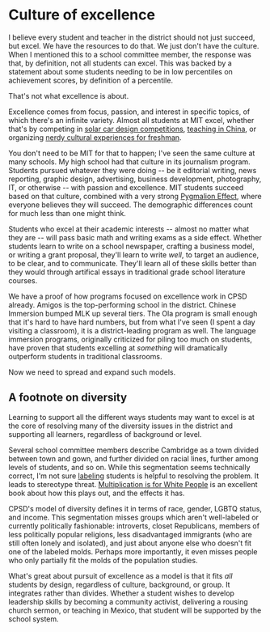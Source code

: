 Culture of excellence
==========

I believe every student and teacher in the district should not just
succeed, but excel. We have the resources to do that. We just don't
have the culture. When I mentioned this to a school committee member,
the response was that, by definition, not all students can excel. This
was backed by a statement about some students needing to be in low
percentiles on achievement scores, by definition of a percentile.

That's not what excellence is about.

Excellence comes from focus, passion, and interest in specific topics,
of which there's an infinite variety. Almost all students at MIT
excel, whether that's by competing in [solar car design
competitions](http://solar-cars.scripts.mit.edu/main/), [teaching in
China](https://ceti.mit.edu/), or organizing [nerdy cultural
experiences for
freshman](http://web.mit.edu/random-hall/www/rush.shtml).

You don't need to be MIT for that to happen; I've seen the same
culture at many schools. My high school had that culture in its
journalism program. Students pursued whatever they were doing -- be it
editorial writing, news reporting, graphic design, advertising,
business development, photography, IT, or otherwise -- with passion
and excellence. MIT students succeed based on that culture, combined
with a very strong [Pygmalion
Effect](http://discovermagazine.com/2015/dec/14-great-expectations),
where everyone believes they will succeed. The demographic differences
count for much less than one might think.

Students who excel at their academic interests -- almost no matter
what they are -- will pass basic math and writing exams as a side
effect. Whether students learn to write on a school newspaper,
crafting a business model, or writing a grant proposal, they'll learn
to write *well*, to target an audience, to be clear, and to
communicate. They'll learn all of these skills better than they would
through artifical essays in traditional grade school literature
courses.

We have a proof of how programs focused on excellence work in CPSD
already. Amigos is the top-performing school in the district. Chinese
Immersion bumped MLK up several tiers. The Ola program is small enough
that it's hard to have hard numbers, but from what I've seen (I spent
a day visiting a classroom), it is a district-leading program as
well. The language immersion programs, originally criticized for
piling too much on students, have proven that students excelling at
*something* will dramatically outperform students in traditional
classrooms.

Now we need to spread and expand such models.

A footnote on diversity
----------

Learning to support all the different ways students may want to excel
is at the core of resolving many of the diversity issues in the
district and supporting all learners, regardless of background or
level.

Several school committee members describe Cambridge as a town divided
between town and gown, and further divided on racial lines, further
among levels of students, and so on. While this segmentation seems
technically correct, I'm not sure
[labeling](https://simplypsychology.org/robbers-cave.html) students is
helpful to resolving the problem. It leads to stereotype threat.
[Multiplication is for White
People](https://www.amazon.com/Multiplication-White-People-Expectations-People%C2%92s/dp/1595588981)
is an excellent book about how this plays out, and the effects it has.

CPSD's model of diversity defines it in terms of race, gender, LGBTQ
status, and income. This segmentation misses groups which aren't
well-labeled or currently politically fashionable: introverts, closet
Republicans, members of less politically popular religions, less
disadvantaged immigrants (who are still often lonely and isolated),
and just about anyone else who doesn't fit one of the labeled
molds. Perhaps more importantly, it even misses people who only
partially fit the molds of the population studies.

What's great about pursuit of excellence as a model is that it fits
*all* students by design, regardless of culture, background, or
group. It integrates rather than divides. Whether a student wishes to
develop leadership skills by becoming a community activist, delivering
a rousing church sermon, or teaching in Mexico, that student will be
supported by the school system.